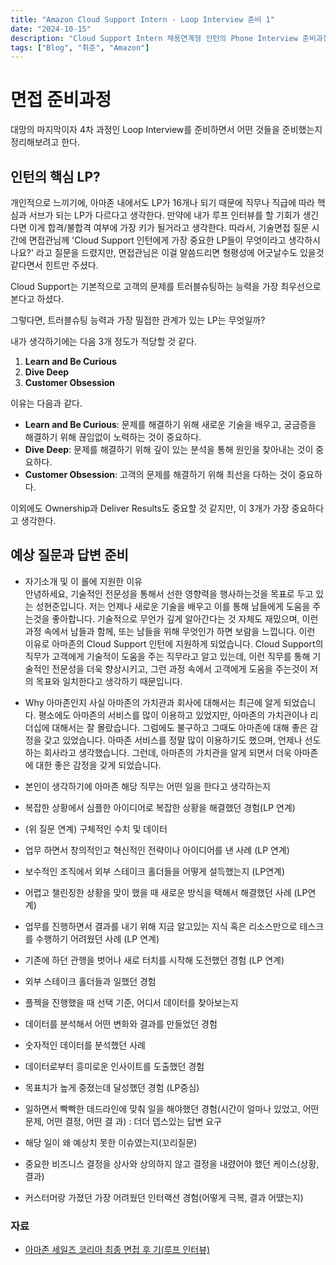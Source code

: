 ```yaml
---
title: "Amazon Cloud Support Intern - Loop Interview 준비 1"
date: "2024-10-15"
description: "Cloud Support Intern 채용연계형 인턴의 Phone Interview 준비과정"
tags: ["Blog", "취준", "Amazon"]
---
```


# 면접 준비과정

대망의 마지막이자 4차 과정인 Loop Interview를 준비하면서 어떤 것들을 준비했는지 정리해보려고 한다.

## 인턴의 핵심 LP?
개인적으로 느끼기에, 아마존 내에서도 LP가 16개나 되기 때문에 직무나 직급에 따라 핵심과 서브가 되는 LP가 다르다고 생각한다. 만약에 내가 루프 인터뷰를 할 기회가 생긴다면 이게 합격/불합격 여부에 가장 키가 될거라고 생각한다. 따라서, 기술면접 질문 시간에 면접관님께 'Cloud Support 인턴에게 가장 중요한 LP들이 무엇이라고 생각하시나요?' 라고 질문을 드렸지만, 면접관님은 이걸 말씀드리면 형평성에 어긋날수도 있을것 같다면서 힌트만 주셨다.

Cloud Support는 기본적으로 고객의 문제를 트러블슈팅하는 능력을 가장 최우선으로 본다고 하셨다.

그렇다면, 트러블슈팅 능력과 가장 밀접한 관계가 있는 LP는 무엇일까?

내가 생각하기에는 다음 3개 정도가 적당할 것 같다.

1. **Learn and Be Curious**
2. **Dive Deep**
3. **Customer Obsession**

이유는 다음과 같다.
- **Learn and Be Curious**: 문제를 해결하기 위해 새로운 기술을 배우고, 궁금증을 해결하기 위해 끊임없이 노력하는 것이 중요하다.
- **Dive Deep**: 문제를 해결하기 위해 깊이 있는 분석을 통해 원인을 찾아내는 것이 중요하다.
- **Customer Obsession**: 고객의 문제를 해결하기 위해 최선을 다하는 것이 중요하다.

이외에도 Ownership과 Deliver Results도 중요할 것 같지만, 이 3개가 가장 중요하다고 생각한다.


## 예상 질문과 답변 준비

- 자기소개 및 이 롤에 지원한 이유  
안녕하세요, 기술적인 전문성을 통해서 선한 영향력을 행사하는것을 목표로 두고 있는 성현준입니다. 저는 언제나 새로운 기술을 배우고 이를 통해 남들에게 도움을 주는것을 좋아합니다. 기술적으로 무언가 깊게 알아간다는 것 자체도 재밌으며, 이런 과정 속에서 남들과 함께, 또는 남들을 위해 무엇인가 하면 보람을 느낍니다. 이런 이유로 아마존의 Cloud Support 인턴에 지원하게 되었습니다. Cloud Support의 직무가 고객에게 기술적이 도움을 주는 직무라고 알고 있는데, 이런 직무를 통해 기술적인 전문성을 더욱 향상시키고, 그런 과정 속에서 고객에게 도움을 주는것이 저의 목표와 일치한다고 생각하기 때문입니다.


- Why 아마존인지
사실 아마존의 가치관과 회사에 대해서는 최근에 알게 되었습니다. 평소에도 아마존의 서비스를 많이 이용하고 있었지만, 아마존의 가치관이나 리더십에 대해서는 잘 몰랐습니다. 그럼에도 불구하고 그때도 아마존에 대해 좋은 감정을 갖고 있었습니다. 아마존 서비스를 정말 많이 이용하기도 했으며, 언제나 선도하는 회사라고 생각했습니다. 그런데, 아마존의 가치관을 알게 되면서 더욱 아마존에 대한 좋은 감정을 갖게 되었습니다.

- 본인이 생각하기에 아마존 해당 직무는 어떤 일을 한다고 생각하는지
- 복잡한 상황에서 심플한 아이디어로 복잡한 상황을 해결했던 경험(LP 연계)
- (위 질문 연계) 구체적인 수치 및 데이터
- 업무 하면서 창의적인고 혁신적인 전략이나 아이디어를 낸 사례 (LP 연계)
- 보수적인 조직에서 외부 스테이크 홀더들을 어떻게 설득했는지 (LP연계)
- 어렵고 챌린징한 상황을 맞이 했을 때 새로운 방식을 택해서 해결했던 사례 (LP연계)
- 업무를 진행하면서 결과를 내기 위해 지금 알고있는 지식 혹은 리소스만으로 테스크를 수행하기 어려웠던 사례 (LP 연계)
- 기존에 하던 관행을 벗어나 새로 터치를 시작해 도전했던 경험 (LP 연계)
- 외부 스테이크 홀더들과 일했던 경험
- 플젝을 진행했을 때 선택 기준, 어디서 데이터를 찾아보는지
- 데이터를 분석해서 어떤 변화와 결과를 만들었던 경험
- 숫자적인 데이터를 분석했던 사례
- 데이터로부터 흥미로운 인사이트를 도출했던 경험
- 목표치가 높게 중졌는데 달성했던 경험 (LP중심)
- 일하면서 빡빡한 데드라인에 맞춰 일을 해야했던 경험(시간이 얼마나 있었고, 어떤 문제, 어떤 결정, 어떤 결 과) : 더더 뎁스있는 답변 요구
- 해당 일이 왜 예상치 못한 이슈였는지(꼬리질문)
- 중요한 비즈니스 결정을 상사와 상의하지 않고 결정을 내렸어야 했던 케이스(상황, 결과)
- 커스터머랑 가졌던 가장 어려웠던 인터랙션 경험(어떻게 극복, 결과 어땠는지)


### 자료
- [아마존 세일즈 코리아 최종 면접 후 기(루프 인터뷰)](https://brunch.co.kr/@jmjm/23)